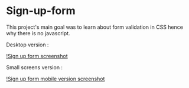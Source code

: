 # Sign-up-form

This project's main goal was to learn about form validation in CSS hence why there is no javascript.

Desktop version :

[!Sign up form screenshot](https://i.imgur.com/gF7cWbk.png)

Small screens version :

[!Sign up form mobile version screenshot](https://i.imgur.com/oicqYKC.png)
